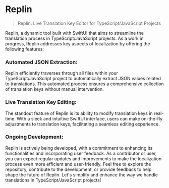 # Replin

> Replin: Live Translation Key Editor for TypeScript/JavaScript Projects

Replin, a dynamic tool built with SwiftUI that aims to streamline the translation process in TypeScript/JavaScript projects. As a work in progress, Replin addresses key aspects of localization by offering the following features:

### Automated JSON Extraction:
Replin efficiently traverses through all files within your TypeScript/JavaScript project to automatically extract JSON values related to translations. This automated process ensures a comprehensive collection of translation keys without manual intervention.

###  Live Translation Key Editing:
The standout feature of Replin is its ability to modify translation keys in real-time. With a sleek and intuitive SwiftUI interface, users can make on-the-fly adjustments to translation keys, facilitating a seamless editing experience.

### Ongoing Development:
Replin is actively being developed, with a commitment to enhancing its functionalities and incorporating user feedback. As a contributor or user, you can expect regular updates and improvements to make the localization process even more efficient and user-friendly.
Feel free to explore the repository, contribute to the development, or provide feedback to help shape the future of Replin. Let's simplify and enhance the way we handle translations in TypeScript/JavaScript projects!
